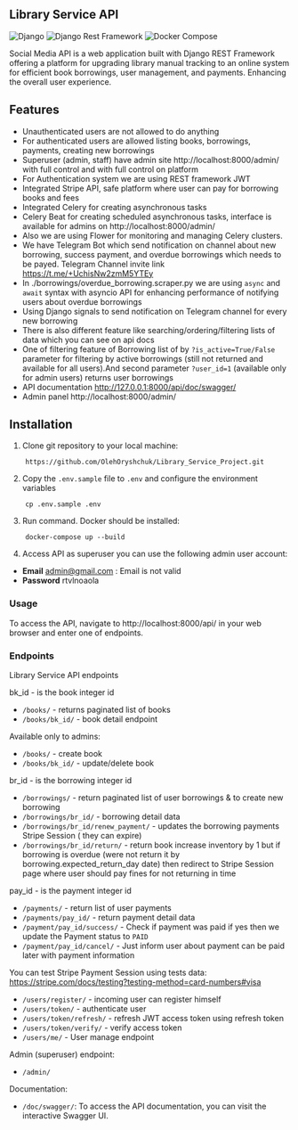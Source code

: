 ## Library Service API

![Django](https://img.shields.io/badge/Django-4.2.8-brightgreen.svg)
![Django Rest Framework](https://img.shields.io/badge/Django%20Rest%20Framework-3.14.0-blue.svg)
![Docker Compose](https://img.shields.io/badge/Docker%20Compose-2.22.0-brightgreen.svg)

Social Media API is a web application built with Django REST Framework offering a platform
for upgrading library manual tracking to an online system for efficient book borrowings, user 
management, and payments. Enhancing the overall user experience.

## Features
* Unauthenticated users are not allowed to do anything
* For authenticated users are allowed listing books, borrowings, payments,
  creating new borrowings
* Superuser (admin, staff) have admin site http://localhost:8000/admin/ with full control
    and with full control on platform
* For Authentication system we are using REST framework JWT
* Integrated Stripe API, safe platform where user can pay for borrowing books and fees
* Integrated Celery for creating asynchronous tasks
* Celery Beat for creating scheduled asynchronous tasks, interface is available
    for admins on http://localhost:8000/admin/
* Also we are using Flower for monitoring and managing Celery clusters.
* We have Telegram Bot which send notification on channel about new borrowing, success payment,
    and overdue borrowings which needs to be payed. Telegram Channel invite link
    https://t.me/+UchisNw2zmM5YTEy
* In ./borrowings/overdue_borrowing.scraper.py we are using `async` and `await` syntax with
    asyncio API for enhancing performance of notifying users about overdue borrowings
* Using Django signals to send notification on Telegram channel for every new borrowing
* There is also different feature like searching/ordering/filtering lists of data
    which you can see on api docs
* One of filtering feature of Borrowing list of by `?is_active=True/False` parameter for filtering
   by active borrowings (still not returned and available for all users).And second parameter
   `?user_id=1` (available only for admin users) returns user borrowings
* API documentation  http://127.0.0.1:8000/api/doc/swagger/
* Admin panel  http://localhost:8000/admin/

## Installation
1. Clone git repository to your local machine:
```
    https://github.com/OlehOryshchuk/Library_Service_Project.git
```
2. Copy the `.env.sample` file to `.env` and configure the environment variables
```
    cp .env.sample .env
```
3. Run command. Docker should be installed:
```
    docker-compose up --build
```
4. Access API as superuser you can use the following admin user account:

- **Email** admin@gmail.com : Email is not valid
- **Password** rtvlnoaola

### Usage
To access the API, navigate to http://localhost:8000/api/ in your web browser and enter one of endpoints.

### Endpoints
Library Service API endpoints 

bk_id - is the book integer id
- `/books/` - returns paginated list of books
- `/books/bk_id/` - book detail endpoint

Available only to admins:
- `/books/` - create book
- `/books/bk_id/` - update/delete book


br_id - is the borrowing integer id
- `/borrowings/` - return paginated list of user borrowings & to create new borrowing
- `/borrowings/br_id/` - borrowing detail data
- `/borrowings/br_id/renew_payment/` - updates the borrowing payments Stripe Session (
   they can expire)
- `/borrowings/br_id/return/` - return book increase inventory by 1 but if borrowing is 
  overdue (were not return it by borrowing.expected_return_day date) then redirect
  to Stripe Session page where user should pay fines for not returning in time

pay_id - is the payment integer id
- `/payments/` - return list of user payments
- `/payments/pay_id/` - return payment detail data
- `/payment/pay_id/success/` - Check if payment was paid if yes then we update the Payment
    status to `PAID`
- `/payment/pay_id/cancel/` - Just inform user about payment can be paid later with payment
    information

You can test Stripe Payment Session using tests data:
https://stripe.com/docs/testing?testing-method=card-numbers#visa

- `/users/register/` - incoming user can register himself
- `/users/token/` - authenticate user
- `/users/token/refresh/` - refresh JWT access token using refresh token
- `/users/token/verify/` - verify access token
- `/users/me/` - User manage endpoint

Admin (superuser) endpoint:
- `/admin/`

Documentation:
- `/doc/swagger/`: To access the API documentation, you can visit the interactive Swagger UI.

